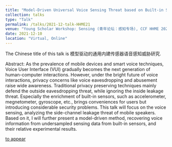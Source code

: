 ```yaml
---
title: "Model-Driven Universal Voice Sensing Threat based on Built-in Sensors"
collection: talks
type: "Talk"
permalink: /talks/2021-12-talk-HHME21
venue: "Young Scholar Workshop: Sensing (青年论坛：感知专场), CCF HHME 2021"
date: 2021-12-10
location: "Virtual, Online"
---
```


The Chinese title of this talk is 模型驱动的通用内建传感器语音感知威胁研究.

Abstract: As the prevalence of mobile devices and smart voice techniques, Voice User Interface (VUI) gradually becomes the next generation of human-computer interactions. However, under the bright future of voice interactions, privacy concerns like voice eavesdropping and abusement raise wide awareness. Traditional privacy preserving techniques mainly defend the outside eavesdropping threat, while ignoring the inside leakage threat. Especially the enrichment of built-in sensors, such as accelerometer, megnetometer, gyroscope, etc., brings conveniences for users but introducing considerable security problems. This talk will focus on the voice sensing, analyzing the side-channel leakage threat of mobile speakers. Based on it, I will further present a model-driven method, recovering voice information from undersampled sensing data from built-in sensors, and their relative experimental results.

[to appear](http://lynnlilu.github.io/files/hhme21.pdf)


